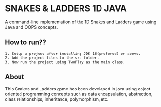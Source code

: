 # SNAKES & LADDERS 1D JAVA
A command-line implementation of the 1D Snakes and Ladders game using Java and OOPS concepts.

## How to run??
    1. Setup a project after installing JDK 16(prefered) or above.
    2. Add the project files to the src folder.
    3. Now run the project using TwoPlay as the main class.

## About



This Snakes and Ladders game has been developed in java using object oriented programming concepts such as data encapsulation, abstraction, class relationships, inheritance, polymorphism, etc.

